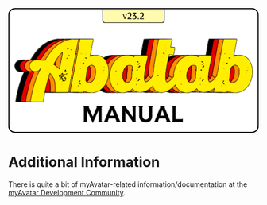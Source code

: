 <div align="center">

  <img src="../images/Logos/AbatabManualLogo.png" alt="Abatab Manual" width="512">

</div>

# Additional Information

There is quite a bit of myAvatar-related information/documentation at the [myAvatar Development Community](https://github.com/myAvatar-Development-Community/).

